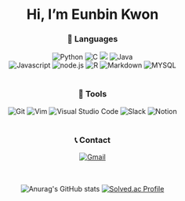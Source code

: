 <!--![header](https://capsule-render.vercel.app/api?type=wave&color=5FD068&height=150&section=header&text=Eunbin&Kwon&fontSize=50)-->
<div align="center">
<h1>Hi, I’m Eunbin Kwon</h1>
</div>
<!-- <div align="center">I'm undergraduate student of SeoulTech and cadet of 42Seoul.<br/>
I'm majoring in Industrial Engineering and Computer Science.</div> -->

<!-- <br/>
<br/>
<br/> -->

<div align="center"> <h3>🌱 Languages</h3>
<img alt="Python" src="https://img.shields.io/badge/Python-14354C?style=for-the-badge&logo=python&logoColor=white"/>
<img alt="C" src="https://img.shields.io/badge/C-00599C?style=for-the-badge&logo=c&logoColor=white"/>
<img alrt="C++" src="https://img.shields.io/badge/C%2B%2B-00599C?style=for-the-badge&logo=c%2B%2B&logoColor=white"/>
<img alt="Java" src="https://img.shields.io/badge/Java-ED8B00?style=for-the-badge&logo=java&logoColor=white"/><br/>
<img alt="Javascript" src="https://img.shields.io/badge/JavaScript-F7DF1E?style=for-the-badge&logo=javascript&logoColor=black"/>
<img alt="node.js" src="https://img.shields.io/badge/Node.js-43853D?style=for-the-badge&logo=node.js&logoColor=white"/>
<img alt="R" src="https://img.shields.io/badge/R-276DC3?style=for-the-badge&logo=r&logoColor=white"/>
<img alt="Markdown" src="https://img.shields.io/badge/Markdown-000000?style=for-the-badge&logo=markdown&logoColor=white"/>
<img alt="MYSQL" src="https://img.shields.io/badge/MySQL-005C84?style=for-the-badge&logo=mysql&logoColor=white">
<br/>
<br/>

<h3>🌿 Tools </h3>
<img alt="Git", src="https://img.shields.io/badge/GIT-E44C30?style=for-the-badge&logo=git&logoColor=white" />
<img alt="Vim", src="https://img.shields.io/badge/VIM-%2311AB00.svg?style=for-the-badge&logo=vim&logoColor=white"/>
<img alt="Visual Studio Code" src="https://img.shields.io/badge/Visual%20Studio%20Code-0078d7.svg?style=for-the-badge&logo=visual-studio-code&logoColor=white"/>
<img alt="Slack" src="https://img.shields.io/badge/Slack-4A154B?style=for-the-badge&logo=slack&logoColor=white"/> 
<img alt="Notion" src="https://img.shields.io/badge/Notion-%23000000.svg?style=for-the-badge&logo=notion&logoColor=white"/>
<br/>
<br/>

<!-- <h3>🌳 I'm Interested in...</h3>
<li>Data Engineering</li>
<li>Machine Learning</li>
<li>Industrial Engineering</li>
<br/>
<br/> -->

<h3>📞 Contact</h3>
<a href="eun61n@gmail.com"><img alt="Gmail" src="https://img.shields.io/badge/Gmail-D14836?style=for-the-badge&logo=gmail&logoColor=white"/></a>
<!--
<a href="https://eunbin00.tistory.com" target="_blank"> <img alt="Tistory" src="https://img.shields.io/badge/Tech%20Blog-555263?style=for-the-badge&logoColor=white"/></a>
-->
<!-- <a href="https://www.instagram.com/eun61n/" target="_blank"><img alt="Instagram" src="https://img.shields.io/badge/Instagram-E4405F?style=for-the-badge&logo=instagram&logoColor=white"/></a> -->

<br/>
<br/>
<br/>

![Anurag's GitHub stats](https://github-readme-stats.vercel.app/api?username=eun61n00&hide=contribs,prs)
[![Solved.ac Profile](http://mazassumnida.wtf/api/generate_badge?boj=eun61n)](https://solved.ac/profile/eun61n)
</div>

<!---
eun61n00/eun61n00 is a ✨ special ✨ repository because its `README.md` (this file) appears on your GitHub profile.
You can click the Preview link to take a look at your changes.
--->

